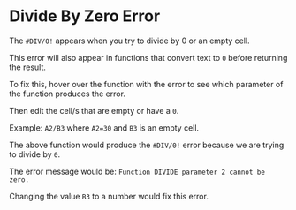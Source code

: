 ﻿# Divide By Zero Error

The `#DIV/0!` appears when you try to divide by 0 or an empty cell. 

This error will also appear in functions that convert text to `0` before returning the result.

To fix this, hover over the function with the error to see which parameter of the function produces the error. 

Then edit the cell/s that are empty or have a `0`.

Example:
`A2/B3` where `A2=30` and `B3` is an empty cell.

The above function would produce the `#DIV/0!` error because we are trying to divide by `0`.

The error message would be: `Function DIVIDE parameter 2 cannot be zero.`

Changing the value `B3` to a number would fix this error.